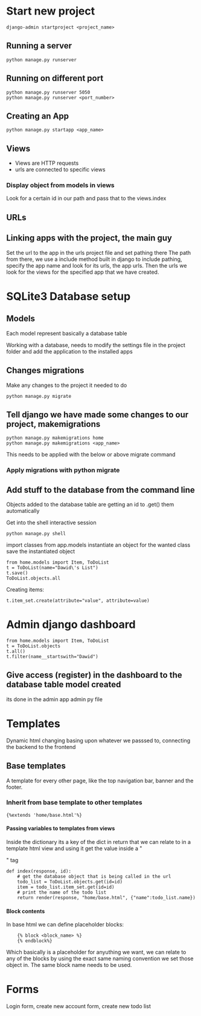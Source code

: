 # Start new project

```
django-admin startproject <project_name>
```

## Running a server

```
python manage.py runserver
```

## Running on different port

```
python manage.py runserver 5050
python manage.py runserver <port_number>
```

## Creating an App

```
python manage.py startapp <app_name>
```

## Views

- Views are HTTP requests
- urls are connected to specific views

### Display object from models in views

Look for a certain id in our path and pass that to the views.index

## URLs

## Linking apps with the project, the main guy

Set the url to the app in the urls project file and set pathing there
The path from there, we use a include method built in django to include pathing, specify the app name and look for its urls, the app urls. Then the urls we look for the views for the specified app that we have created.

# SQLite3 Database setup

## Models

Each model represent basically a database table

Working with a database, needs to modify the settings file in the project folder and add the application to the installed apps

## Changes migrations

Make any changes to the project it needed to do

```
python manage.py migrate
```

## Tell django we have made some changes to our project, makemigrations

```
python manage.py makemigrations home
python manage.py makemigrations <app_name>
```

This needs to be applied with the below or above migrate command

### Apply migrations with python migrate

## Add stuff to the database from the command line

Objects added to the database table are getting an id to .get() them automatically

Get into the shell interactive session

```
python manage.py shell
```

import classes from app.models
instantiate an object for the wanted class
save the instantiated object

```
from home.models import Item, ToDoList
t = ToDoList(name="Dawid\'s List")
t.save()
ToDoList.objects.all
```

Creating items:

```
t.item_set.create(attribute="value", attribute=value)
```

# Admin django dashboard

```
from home.models import Item, ToDoList
t = ToDoList.objects
t.all()
t.filter(name__startswith="Dawid")
```

## Give access (register) in the dashboard to the database table model created

its done in the admin app admin py file

# Templates

Dynamic html changing basing upon whatever we passsed to, connecting the backend to the frontend

## Base templates

A template for every other page, like the top navigation bar, banner and the footer.

### Inherit from base template to other templates

```
{%extends 'home/base.html'%}
```

#### Passing variables to templates from views

Inside the dictionary its a key of the dict in return that we can relate to in a template html view and using it get the value inside a "<p>" tag

```
def index(response, id):
    # get the database object that is being called in the url
    todo_list = ToDoList.objects.get(id=id)
    item = todo_list.item_set.get(id=id)
    # print the name of the todo list
    return render(response, "home/base.html", {"name":todo_list.name})
```

#### Block contents

In base html we can define placeholder blocks:

```
    {% block <block_name> %}
    {% endblock%}
```

Which basically is a placeholder for anyuthing we want, we can relate to any of the blocks by using the exact same naming convention we set those object in. The same block name needs to be used.

# Forms

Login form, create new account form, create new todo list

